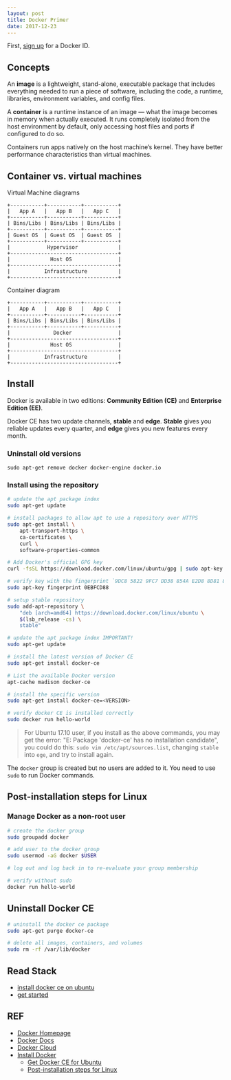 ```yaml
---
layout: post
title: Docker Primer
date: 2017-12-23
---
```


First, [sign up][cloud] for a Docker ID.

## Concepts

An **image** is a lightweight, stand-alone, executable package that includes everything needed to run a piece of software, including the code, a runtime, libraries, environment variables, and config files.

A **container** is a runtime instance of an image — what the image becomes in memory when actually executed. It runs completely isolated from the host environment by default, only accessing host files and ports if configured to do so.

Containers run apps natively on the host machine’s kernel. They have better performance characteristics than virtual machines.

## Container vs. virtual machines

Virtual Machine diagrams

```
+-----------+-----------+-----------+
|   App A   |   App B   |   App C   |
+-----------+-----------+-----------+
| Bins/Libs | Bins/Libs | Bins/Libs |
+-----------+-----------+-----------+
| Guest OS  | Guest OS  | Guest OS  |
+-----------+-----------+-----------+
|            Hypervisor             |
+-----------------------------------+
|             Host OS               |
+-----------------------------------+
|           Infrastructure          |
+-----------------------------------+
```

Container diagram

```
+-----------+-----------+-----------+
|   App A   |   App B   |   App C   |
+-----------+-----------+-----------+
| Bins/Libs | Bins/Libs | Bins/Libs |
+-----------+-----------+-----------+
|              Docker               |
+-----------------------------------+
|             Host OS               |
+-----------------------------------+
|           Infrastructure          |
+-----------------------------------+
```

## Install

Docker is available in two editions: **Community Edition (CE)** and **Enterprise Edition (EE)**.

Docker CE has two update channels, **stable** and **edge**. **Stable** gives you reliable updates every quarter, and **edge** gives you new features every month.

### Uninstall old versions

```
sudo apt-get remove docker docker-engine docker.io
```

### Install using the repository

```sh
# update the apt package index
sudo apt-get update

# install packages to allow apt to use a repository over HTTPS
sudo apt-get install \
    apt-transport-https \
    ca-certificates \
    curl \
    software-properties-common

# Add Docker's official GPG key
curl -fsSL https://download.docker.com/linux/ubuntu/gpg | sudo apt-key add -

# verify key with the fingerprint `9DC8 5822 9FC7 DD38 854A E2D8 8D81 803C 0EBF CD88`
sudo apt-key fingerprint 0EBFCD88

# setup stable repository
sudo add-apt-repository \
    "deb [arch=amd64] https://download.docker.com/linux/ubuntu \
    $(lsb_release -cs) \
    stable"

# update the apt package index IMPORTANT!
sudo apt-get update

# install the latest version of Docker CE
sudo apt-get install docker-ce

# List the available Docker version
apt-cache madison docker-ce

# install the specific version
sudo apt-get install docker-ce=<VERSION>

# verify docker CE is installed correctly
sudo docker run hello-world
```

> For Ubuntu 17.10 user, if you install as the above commands, you may get the error: "E: Package 'docker-ce' has no installation candidate", you could do this: `sudo vim /etc/apt/sources.list`, changing `stable` into `ege`, and try to install again.

The `docker` group is created but no users are added to it. You need to use `sudo` to run Docker commands.

## Post-installation steps for Linux

### Manage Docker as a non-root user

```sh
# create the docker group
sudo groupadd docker

# add user to the docker group
sudo usermod -aG docker $USER

# log out and log back in to re-evaluate your group membership

# verify without sudo
docker run hello-world
```

## Uninstall Docker CE

```sh
# uninstall the docker ce package
sudo apt-get purge docker-ce

# delete all images, containers, and volumes
sudo rm -rf /var/lib/docker
```

## Read Stack

- [install docker ce on ubuntu](https://docs.docker.com/engine/installation/linux/docker-ce/ubuntu/#upgrade-docker-ce)
- [get started](https://docs.docker.com/get-started/#conclusion)

## REF

- [Docker Homepage][docker]
- [Docker Docs][docs]
- [Docker Cloud][cloud]
- [Install Docker][install]
    - [Get Docker CE for Ubuntu][ubuntu-ce]
    - [Post-installation steps for Linux][postinstall]

[docker]: https://www.docker.com/
[docs]: https://docs.docker.com/
[cloud]: https://cloud.docker.com/
[install]: https://docs.docker.com/engine/installation/
[ubuntu-ce]: https://docs.docker.com/engine/installation/linux/docker-ce/ubuntu/#os-requirements
[postinstall]: https://docs.docker.com/engine/installation/linux/linux-postinstall/